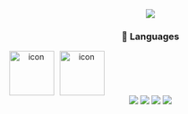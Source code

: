 

<div align="center">
  <img src="https://capsule-render.vercel.app/api?type=Waving&text=al0214&fontColor=E2E2E2&fontAlign=50&color=799fc4&height=180" />


### 🦝 Languages
<div>
  <div style="display: flex;">
      <img src="https://techstack-generator.vercel.app/swift-icon.svg" 
           alt="icon" width="40" style="width: 80px; height: 80px; margin-right: 10px; margin-bottom: 0px; display: inline;" />
      <img src="https://techstack-generator.vercel.app/python-icon.svg" 
           alt="icon" width="40" style="width: 80px; height: 80px; margin-right: 0px; margin-bottom: 0px; display: inline;"/>
  </div>
   <img src="https://img.shields.io/badge/Swift-FA7343?style=flat&logo=swift&logoColor=white"/>
   <img src="https://img.shields.io/badge/SwiftUI-blue?style=flat&logo=Swift&logoColor=white" />
   <img src="https://img.shields.io/badge/Python-FFD43B?style=flat&logo=Python&logoColor=blue" />
   <img src="https://img.shields.io/badge/PacketTracer-yellow?style=flat&logo=Gmail&logoColor=blue" />
	</div>
  
  
</div>


